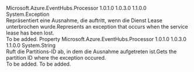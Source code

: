 <Type Name="LeaseLostException" FullName="Microsoft.Azure.EventHubs.Processor.LeaseLostException">
  <TypeSignature Language="C#" Value="public class LeaseLostException : Exception" />
  <TypeSignature Language="ILAsm" Value=".class public auto ansi beforefieldinit LeaseLostException extends System.Exception" />
  <TypeSignature Language="DocId" Value="T:Microsoft.Azure.EventHubs.Processor.LeaseLostException" />
  <TypeSignature Language="VB.NET" Value="Public Class LeaseLostException&#xA;Inherits Exception" />
  <TypeSignature Language="F#" Value="type LeaseLostException = class&#xA;    inherit Exception" />
  <AssemblyInfo>
    <AssemblyName>Microsoft.Azure.EventHubs.Processor</AssemblyName>
    <AssemblyVersion>1.0.1.0</AssemblyVersion>
    <AssemblyVersion>1.0.3.0</AssemblyVersion>
    <AssemblyVersion>1.1.0.0</AssemblyVersion>
  </AssemblyInfo>
  <Base>
    <BaseTypeName>System.Exception</BaseTypeName>
  </Base>
  <Interfaces />
  <Docs>
    <summary>
            <span data-ttu-id="ca5e3-101">Repräsentiert eine Ausnahme, die auftritt, wenn die Dienst Lease unterbrochen wurde.</span><span class="sxs-lookup"><span data-stu-id="ca5e3-101">Represents an exception that occurs when the service lease has been lost.</span></span>
            </summary>
    <remarks>To be added.</remarks>
  </Docs>
  <Members>
    <Member MemberName="PartitionId">
      <MemberSignature Language="C#" Value="public string PartitionId { get; }" />
      <MemberSignature Language="ILAsm" Value=".property instance string PartitionId" />
      <MemberSignature Language="DocId" Value="P:Microsoft.Azure.EventHubs.Processor.LeaseLostException.PartitionId" />
      <MemberSignature Language="VB.NET" Value="Public ReadOnly Property PartitionId As String" />
      <MemberSignature Language="F#" Value="member this.PartitionId : string" Usage="Microsoft.Azure.EventHubs.Processor.LeaseLostException.PartitionId" />
      <MemberType>Property</MemberType>
      <AssemblyInfo>
        <AssemblyName>Microsoft.Azure.EventHubs.Processor</AssemblyName>
        <AssemblyVersion>1.0.1.0</AssemblyVersion>
        <AssemblyVersion>1.0.3.0</AssemblyVersion>
        <AssemblyVersion>1.1.0.0</AssemblyVersion>
      </AssemblyInfo>
      <ReturnValue>
        <ReturnType>System.String</ReturnType>
      </ReturnValue>
      <Docs>
        <summary>
            <span data-ttu-id="ca5e3-102">Ruft die Partitions-ID ab, in dem die Ausnahme aufgetreten ist.</span><span class="sxs-lookup"><span data-stu-id="ca5e3-102">Gets the partition ID where the exception occured.</span></span>
            </summary>
        <value>To be added.</value>
        <remarks>To be added.</remarks>
      </Docs>
    </Member>
  </Members>
</Type>